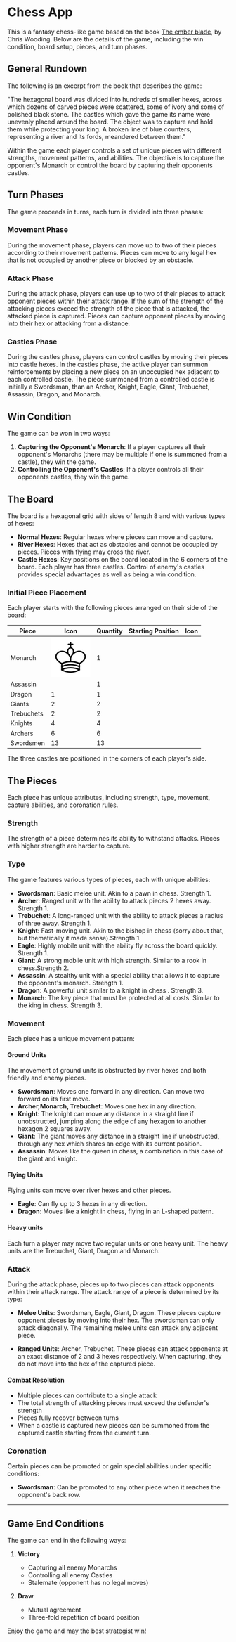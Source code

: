 # Chess App

This is a fantasy chess-like game based on the book [The ember blade](https://www.goodreads.com/book/show/34673711-the-ember-blade), by Chris Wooding. Below are the details of the game, including the win condition, board setup, pieces, and turn phases.

## General Rundown

The following is an excerpt from the book that describes the game:

"The hexagonal board was divided into hundreds of smaller hexes, across which dozens of carved pieces were scattered, some of ivory and some of polished black stone. The castles which gave the game its name were unevenly placed around the board. The object was to capture and hold them while protecting your king. A broken line of blue counters, representing a river and its fords, meandered between them."

Within the game each player controls a set of unique pieces with different strengths, movement patterns, and abilities. The objective is to capture the opponent's Monarch or control the board by capturing their opponents castles.

## Turn Phases

The game proceeds in turns, each turn is divided into three phases:

### Movement Phase

During the movement phase, players can move up to two of their pieces according to their movement patterns. Pieces can move to any legal hex that is not occupied by another piece or blocked by an obstacle.

### Attack Phase

During the attack phase, players can use up to two of their pieces to attack opponent pieces within their attack range. If the sum of the strength of the attacking pieces exceed the strength of the piece that is attacked, the attacked piece is captured. Pieces can capture opponent pieces by moving into their hex or attacking from a distance.

### Castles Phase

During the castles phase, players can control castles by moving their pieces into castle hexes. In the castles phase, the active player can summon reinforcements by placing a new piece on an unoccupied hex adjacent to each controlled castle. The piece summoned from a controlled castle is initially a Swordsman, than an Archer, Knight, Eagle, Giant, Trebuchet, Assassin, Dragon, and Monarch.

## Win Condition

The game can be won in two ways:

1. **Capturing the Opponent's Monarch**: If a player captures all their opponent's Monarchs (there may be multiple if one is summoned from a castle), they win the game.
2. **Controlling the Opponent's Castles**: If a player controls all their opponents castles, they win the game.

## The Board

The board is a hexagonal grid with sides of length 8 and with various types of hexes:

- **Normal Hexes**: Regular hexes where pieces can move and capture.
- **River Hexes**: Hexes that act as obstacles and cannot be occupied by pieces. Pieces with flying may cross the river.
- **Castle Hexes**: Key positions on the board located in the 6 corners of the board. Each player has three castles. Control of enemy's castles provides special advantages as well as being a win condition.

### Initial Piece Placement

Each player starts with the following pieces arranged on their side of the board:

| Piece      | Icon                                              | Quantity | Starting Position | Icon |
| ---------- | ------------------------------------------------- | -------- | ----------------- | ---- |
| Monarch    | ![Monarch](/src/Assets/Images/Chess/wMonarch.svg) | 1        |                   |
| Assassin   |                                                   | 1        |
| Dragon     | 1                                                 | 1        |
| Giants     | 2                                                 | 2        |
| Trebuchets | 2                                                 | 2        |
| Knights    | 4                                                 | 4        |
| Archers    | 6                                                 | 6        |
| Swordsmen  | 13                                                | 13       |

The three castles are positioned in the corners of each player's side.

## The Pieces

Each piece has unique attributes, including strength, type, movement, capture abilities, and coronation rules.

### Strength

The strength of a piece determines its ability to withstand attacks. Pieces with higher strength are harder to capture.

### Type

The game features various types of pieces, each with unique abilities:

- **Swordsman**: Basic melee unit. Akin to a pawn in chess. Strength 1.
- **Archer**: Ranged unit with the ability to attack pieces 2 hexes away. Strength 1.
- **Trebuchet**: A long-ranged unit with the ability to attack pieces a radius of three away. Strength 1.
- **Knight**: Fast-moving unit. Akin to the bishop in chess (sorry about that, but thematically it made sense).Strength 1.
- **Eagle**: Highly mobile unit with the ability fly across the board quickly. Strength 1.
- **Giant**: A strong mobile unit with high strength. Similar to a rook in chess.Strength 2.
- **Assassin**: A stealthy unit with a special ability that allows it to capture the opponent's monarch. Strength 1.
- **Dragon**: A powerful unit similar to a knight in chess . Strength 3.
- **Monarch**: The key piece that must be protected at all costs. Similar to the king in chess. Strength 3.

### Movement

Each piece has a unique movement pattern:

#### Ground Units

The movement of ground units is obstructed by river hexes and both friendly and enemy pieces.

- **Swordsman**: Moves one forward in any direction. Can move two forward on its first move.
- **Archer,Monarch, Trebuchet**: Moves one hex in any direction.
- **Knight**: The knight can move any distance in a straight line if unobstructed, jumping along the edge of any hexagon to another hexagon 2 squares away.
- **Giant**: The giant moves any distance in a straight line if unobstructed, through any hex which shares an edge with its current position.
- **Assassin**: Moves like the queen in chess, a combination in this case of the giant and knight.

#### Flying Units

Flying units can move over river hexes and other pieces.

- **Eagle**: Can fly up to 3 hexes in any direction.
- **Dragon**: Moves like a knight in chess, flying in an L-shaped pattern.

#### Heavy units

Each turn a player may move two regular units or one heavy unit. The heavy units are the Trebuchet, Giant, Dragon and Monarch.

### Attack

During the attack phase, pieces up to two pieces can attack opponents within their attack range. The attack range of a piece is determined by its type:

- **Melee Units**: Swordsman, Eagle, Giant, Dragon. These pieces capture opponent pieces by moving into their hex. The swordsman can only attack diagonally. The remaining melee units can attack any adjacent piece.

- **Ranged Units**: Archer, Trebuchet. These pieces can attack opponents at an exact distance of 2 and 3 hexes respectively. When capturing, they do not move into the hex of the captured piece.

#### Combat Resolution

- Multiple pieces can contribute to a single attack
- The total strength of attacking pieces must exceed the defender's strength
- Pieces fully recover between turns
- When a castle is captured new pieces can be summoned from the captured castle starting from the current turn.

### Coronation

Certain pieces can be promoted or gain special abilities under specific conditions:

- **Swordsman**: Can be promoted to any other piece when it reaches the opponent's back row.

---

## Game End Conditions

The game can end in the following ways:

1. **Victory**

   - Capturing all enemy Monarchs
   - Controlling all enemy Castles
   - Stalemate (opponent has no legal moves)

2. **Draw**

   - Mutual agreement
   - Three-fold repetition of board position

Enjoy the game and may the best strategist win!
